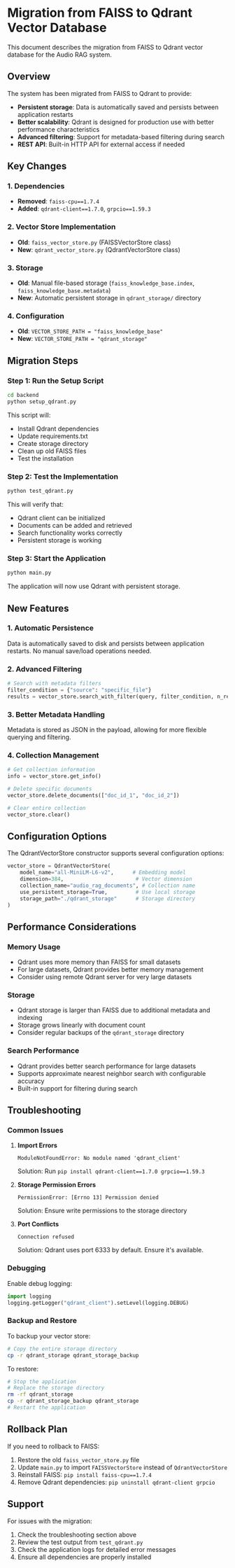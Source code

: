 # Migration from FAISS to Qdrant Vector Database

This document describes the migration from FAISS to Qdrant vector database for the Audio RAG system.

## Overview

The system has been migrated from FAISS to Qdrant to provide:
- **Persistent storage**: Data is automatically saved and persists between application restarts
- **Better scalability**: Qdrant is designed for production use with better performance characteristics
- **Advanced filtering**: Support for metadata-based filtering during search
- **REST API**: Built-in HTTP API for external access if needed

## Key Changes

### 1. Dependencies
- **Removed**: `faiss-cpu==1.7.4`
- **Added**: `qdrant-client==1.7.0`, `grpcio==1.59.3`

### 2. Vector Store Implementation
- **Old**: `faiss_vector_store.py` (FAISSVectorStore class)
- **New**: `qdrant_vector_store.py` (QdrantVectorStore class)

### 3. Storage
- **Old**: Manual file-based storage (`faiss_knowledge_base.index`, `faiss_knowledge_base.metadata`)
- **New**: Automatic persistent storage in `qdrant_storage/` directory

### 4. Configuration
- **Old**: `VECTOR_STORE_PATH = "faiss_knowledge_base"`
- **New**: `VECTOR_STORE_PATH = "qdrant_storage"`

## Migration Steps

### Step 1: Run the Setup Script
```bash
cd backend
python setup_qdrant.py
```

This script will:
- Install Qdrant dependencies
- Update requirements.txt
- Create storage directory
- Clean up old FAISS files
- Test the installation

### Step 2: Test the Implementation
```bash
python test_qdrant.py
```

This will verify that:
- Qdrant client can be initialized
- Documents can be added and retrieved
- Search functionality works correctly
- Persistent storage is working

### Step 3: Start the Application
```bash
python main.py
```

The application will now use Qdrant with persistent storage.

## New Features

### 1. Automatic Persistence
Data is automatically saved to disk and persists between application restarts. No manual save/load operations needed.

### 2. Advanced Filtering
```python
# Search with metadata filters
filter_condition = {"source": "specific_file"}
results = vector_store.search_with_filter(query, filter_condition, n_results=3)
```

### 3. Better Metadata Handling
Metadata is stored as JSON in the payload, allowing for more flexible querying and filtering.

### 4. Collection Management
```python
# Get collection information
info = vector_store.get_info()

# Delete specific documents
vector_store.delete_documents(["doc_id_1", "doc_id_2"])

# Clear entire collection
vector_store.clear()
```

## Configuration Options

The QdrantVectorStore constructor supports several configuration options:

```python
vector_store = QdrantVectorStore(
    model_name="all-MiniLM-L6-v2",      # Embedding model
    dimension=384,                       # Vector dimension
    collection_name="audio_rag_documents", # Collection name
    use_persistent_storage=True,         # Use local storage
    storage_path="./qdrant_storage"      # Storage directory
)
```

## Performance Considerations

### Memory Usage
- Qdrant uses more memory than FAISS for small datasets
- For large datasets, Qdrant provides better memory management
- Consider using remote Qdrant server for very large datasets

### Storage
- Qdrant storage is larger than FAISS due to additional metadata and indexing
- Storage grows linearly with document count
- Consider regular backups of the `qdrant_storage` directory

### Search Performance
- Qdrant provides better search performance for large datasets
- Supports approximate nearest neighbor search with configurable accuracy
- Built-in support for filtering during search

## Troubleshooting

### Common Issues

1. **Import Errors**
   ```
   ModuleNotFoundError: No module named 'qdrant_client'
   ```
   Solution: Run `pip install qdrant-client==1.7.0 grpcio==1.59.3`

2. **Storage Permission Errors**
   ```
   PermissionError: [Errno 13] Permission denied
   ```
   Solution: Ensure write permissions to the storage directory

3. **Port Conflicts**
   ```
   Connection refused
   ```
   Solution: Qdrant uses port 6333 by default. Ensure it's available.

### Debugging

Enable debug logging:
```python
import logging
logging.getLogger("qdrant_client").setLevel(logging.DEBUG)
```

### Backup and Restore

To backup your vector store:
```bash
# Copy the entire storage directory
cp -r qdrant_storage qdrant_storage_backup
```

To restore:
```bash
# Stop the application
# Replace the storage directory
rm -rf qdrant_storage
cp -r qdrant_storage_backup qdrant_storage
# Restart the application
```

## Rollback Plan

If you need to rollback to FAISS:

1. Restore the old `faiss_vector_store.py` file
2. Update `main.py` to import `FAISSVectorStore` instead of `QdrantVectorStore`
3. Reinstall FAISS: `pip install faiss-cpu==1.7.4`
4. Remove Qdrant dependencies: `pip uninstall qdrant-client grpcio`

## Support

For issues with the migration:
1. Check the troubleshooting section above
2. Review the test output from `test_qdrant.py`
3. Check the application logs for detailed error messages
4. Ensure all dependencies are properly installed 